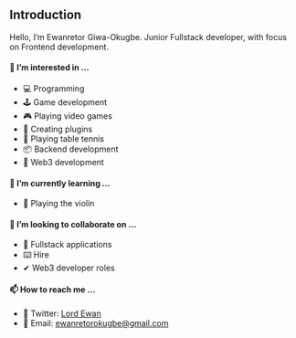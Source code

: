 ## Introduction

Hello, I’m Ewanretor Giwa-Okugbe. Junior Fullstack developer, with focus on Frontend development.

#### 👀 I’m interested in ...
- 💻 Programming
- 🕹 Game development
- 🎮 Playing video games
- 🔌 Creating plugins
- 🏓 Playing table tennis
- 📦 Backend development
- 🔗 Web3 development
#### 🌱 I’m currently learning ...
- 🎻 Playing the violin
#### 💞️ I’m looking to collaborate on ...
- 🔷 Fullstack applications
- ⌨️ Hire
- ✔  Web3 developer roles
#### 📫 How to reach me ...
- 🔵 Twitter: [Lord Ewan](https://twitter.com/ewanretorokugbe)
- 📧 Email: [ewanretorokugbe@gmail.com](mailto:ewanretorokugbe@gmail.com)
<!---
LordEwans/LordEwans is a ✨ special ✨ repository because its `README.md` (this file) appears on your GitHub profile.
You can click the Preview link to take a look at your changes.
--->
